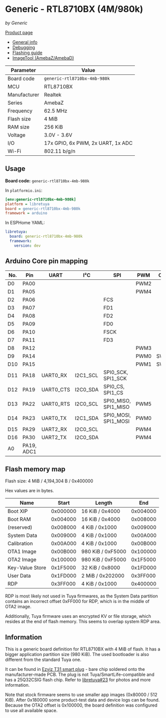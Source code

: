 # Generic - RTL8710BX (4M/980k)

*by Generic*

[Product page](https://kuba2k2.github.io/libretuya/boards/generic-rtl8710bx-4mb-980k/)

- [General info](../../docs/platform/realtek/README.md)
- [Debugging](../../docs/platform/realtek/debugging.md)
- [Flashing guide](../../docs/platform/realtek-ambz/flashing.md)
- [ImageTool (AmebaZ/AmebaD)](https://images.tuyacn.com/smart/Image_Tool/Image_Tool.zip)

Parameter    | Value
-------------|----------------------------------
Board code   | `generic-rtl8710bx-4mb-980k`
MCU          | RTL8710BX
Manufacturer | Realtek
Series       | AmebaZ
Frequency    | 62.5 MHz
Flash size   | 4 MiB
RAM size     | 256 KiB
Voltage      | 3.0V - 3.6V
I/O          | 17x GPIO, 6x PWM, 2x UART, 1x ADC
Wi-Fi        | 802.11 b/g/n

## Usage

**Board code:** `generic-rtl8710bx-4mb-980k`

In `platformio.ini`:

```ini
[env:generic-rtl8710bx-4mb-980k]
platform = libretuya
board = generic-rtl8710bx-4mb-980k
framework = arduino
```

In ESPHome YAML:

```yaml
libretuya:
  board: generic-rtl8710bx-4mb-980k
  framework:
    version: dev
```

## Arduino Core pin mapping

No. | Pin        | UART      | I²C      | SPI                  | PWM  | Other
----|------------|-----------|----------|----------------------|------|------
D0  | PA00       |           |          |                      | PWM2 |
D1  | PA05       |           |          |                      | PWM4 |
D2  | PA06       |           |          | FCS                  |      |
D3  | PA07       |           |          | FD1                  |      |
D4  | PA08       |           |          | FD2                  |      |
D5  | PA09       |           |          | FD0                  |      |
D6  | PA10       |           |          | FSCK                 |      |
D7  | PA11       |           |          | FD3                  |      |
D8  | PA12       |           |          |                      | PWM3 |
D9  | PA14       |           |          |                      | PWM0 | SWCLK
D10 | PA15       |           |          |                      | PWM1 | SWDIO
D11 | PA18       | UART0_RX  | I2C1_SCL | SPI0_SCK, SPI1_SCK   |      |
D12 | PA19       | UART0_CTS | I2C0_SDA | SPI0_CS, SPI1_CS     |      |
D13 | PA22       | UART0_RTS | I2C0_SCL | SPI0_MISO, SPI1_MISO | PWM5 |
D14 | PA23       | UART0_TX  | I2C1_SDA | SPI0_MOSI, SPI1_MOSI | PWM0 |
D15 | PA29       | UART2_RX  | I2C0_SCL |                      | PWM4 |
D16 | PA30       | UART2_TX  | I2C0_SDA |                      | PWM4 |
A0  | PA19, ADC1 |           |          |                      |      |

## Flash memory map

Flash size: 4 MiB / 4,194,304 B / 0x400000

Hex values are in bytes.

Name            | Start    | Length            | End
----------------|----------|-------------------|---------
Boot XIP        | 0x000000 | 16 KiB / 0x4000   | 0x004000
Boot RAM        | 0x004000 | 16 KiB / 0x4000   | 0x008000
(reserved)      | 0x008000 | 4 KiB / 0x1000    | 0x009000
System Data     | 0x009000 | 4 KiB / 0x1000    | 0x00A000
Calibration     | 0x00A000 | 4 KiB / 0x1000    | 0x00B000
OTA1 Image      | 0x00B000 | 980 KiB / 0xF5000 | 0x100000
OTA2 Image      | 0x100000 | 980 KiB / 0xF5000 | 0x1F5000
Key-Value Store | 0x1F5000 | 32 KiB / 0x8000   | 0x1FD000
User Data       | 0x1FD000 | 2 MiB / 0x202000  | 0x3FF000
RDP             | 0x3FF000 | 4 KiB / 0x1000    | 0x400000

RDP is most likely not used in Tuya firmwares, as the System Data partition contains an incorrect offset 0xFF000 for RDP, which is in the middle of OTA2 image.

Additionally, Tuya firmware uses an encrypted KV or file storage, which resides at the end of flash memory. This seems to overlap system RDP area.

## Information

This is a generic board definition for RTL8710BX with 4 MiB of flash. It has a bigger application partition size (980 KiB). The used bootloader is also different from the standard Tuya one.

It can be found in [Ezviz T31 smart plug](https://www.ezviz.com/product/T31/2021) - bare chip soldered onto the manufacturer-made PCB. The plug is not Tuya/SmartLife-compatible and has a 25Q32CSIG flash chip. Refer to [libretuya#23](https://github.com/kuba2k2/libretuya/issues/23) for photos and more information.

Note that stock firmware seems to use smaller app images (0x80000 / 512 KiB). After 0x180000 some product-test data and device logs can be found. Because the OTA2 offset is 0x100000, the board definition was configured to use all available space.
